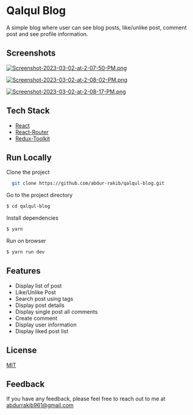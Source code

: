 # Qalqul Blog

A simple blog where user can see blog posts, like/unlike post, comment post and see profile information.

## Screenshots

[![Screenshot-2023-03-02-at-2-07-50-PM.png](https://i.postimg.cc/25bSS9Xb/Screenshot-2023-03-02-at-2-07-50-PM.png)](https://postimg.cc/8FGSy4GN)

[![Screenshot-2023-03-02-at-2-08-02-PM.png](https://i.postimg.cc/NMRG19tQ/Screenshot-2023-03-02-at-2-08-02-PM.png)](https://postimg.cc/XG70WvXP)

[![Screenshot-2023-03-02-at-2-08-17-PM.png](https://i.postimg.cc/T19R4zhS/Screenshot-2023-03-02-at-2-08-17-PM.png)](https://postimg.cc/YLvK4y6f)

## Tech Stack

- [React](https://reactjs.org/)
- [React-Router](https://reactrouter.com/en/main)
- [Redux-Toolkit](https://redux-toolkit.js.org/)

## Run Locally

Clone the project

```bash
  git clone https://github.com/abdur-rakib/qalqul-blog.git
```

Go to the project directory

```bash
$ cd qalqul-blog
```

Install dependencies

```bash
$ yarn
```

Run on browser

```bash
$ yarn run dev
```

## Features

- Display list of post
- Like/Unlike Post
- Search post using tags
- Display post details
- Display single post all comments
- Create comment
- Display user information
- Display liked post list

## License

[MIT](https://github.com/abdur-rakib/qalqul-blog/blob/main/License.md)

## Feedback

If you have any feedback, please feel free to reach out to me at abdurrakib961@gmail.com
